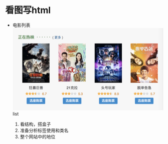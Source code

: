 # 看图写html
- 电影列表
  ![movies](./37D7973B8B88395F3EED94A0417D260B.png)
  list 

  1. 看结构，搭盒子
  2. 准备分析标签使用和类名
  3. 整个网站中的地位